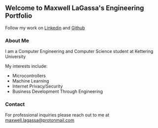 ## Welcome to Maxwell LaGassa's Engineering Portfolio

Follow my work on [Linkedin](https://www.linkedin.com/in/maxwell-lagassa/) and [Github](https://github.com/lagz)



### About Me

I am a Computer Engineering and Computer Science student at Kettering University

My interests include: 
- Microcontrollers
- Machine Learning
- Internet Privacy/Security
- Business Development Through Engineering


### Contact

For professional inquiries please reach out to me at maxwell.lagassa@protonmail.com 
